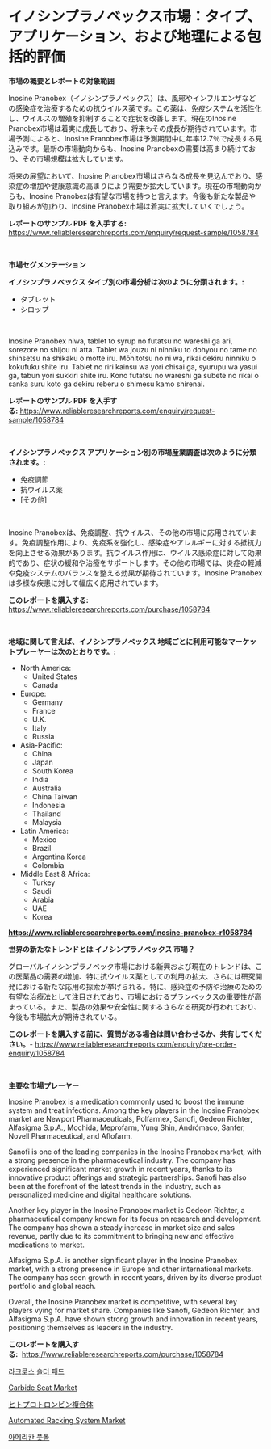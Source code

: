 <p><h1>イノシンプラノベックス市場：タイプ、アプリケーション、および地理による包括的評価</h1></p><p><strong>市場の概要とレポートの対象範囲</strong></p>
<p><p>Inosine Pranobex（イノシンプラノベックス）は、風邪やインフルエンザなどの感染症を治療するための抗ウイルス薬です。この薬は、免疫システムを活性化し、ウイルスの増殖を抑制することで症状を改善します。現在のInosine Pranobex市場は着実に成長しており、将来もその成長が期待されています。市場予測によると、Inosine Pranobex市場は予測期間中に年率12.7％で成長する見込みです。最新の市場動向からも、Inosine Pranobexの需要は高まり続けており、その市場規模は拡大しています。</p><p>将来の展望において、Inosine Pranobex市場はさらなる成長を見込んでおり、感染症の増加や健康意識の高まりにより需要が拡大しています。現在の市場動向からも、Inosine Pranobexは有望な市場を持つと言えます。今後も新たな製品や取り組みが加わり、Inosine Pranobex市場は着実に拡大していくでしょう。</p></p>
<p><strong>レポートのサンプル PDF を入手する:</strong> <a href="https://www.reliableresearchreports.com/enquiry/request-sample/1058784">https://www.reliableresearchreports.com/enquiry/request-sample/1058784</a></p>
<p>&nbsp;</p>
<p><strong>市場セグメンテーション</strong></p>
<p><strong>イノシンプラノベックス タイプ別の市場分析は次のように分類されます。:</strong></p>
<p><ul><li>タブレット</li><li>シロップ</li></ul></p>
<p>&nbsp;</p>
<p><p>Inosine Pranobex niwa, tablet to syrup no futatsu no wareshi ga ari, sorezore no shijou ni atta. Tablet wa jouzu ni ninniku to dohyou no tame no shinsetsu na shikaku o motte iru. Mōhitotsu no ni wa, rikai dekiru ninniku o kokufuku shite iru. Tablet no riri kainsu wa yori chisai ga, syurupu wa yasui ga, tabun yori sukkiri shite iru. Kono futatsu no wareshi ga subete no rikai o sanka suru koto ga dekiru reberu o shimesu kamo shirenai.</p></p>
<p><strong>レポートのサンプル PDF を入手する:</strong>&nbsp;<a href="https://www.reliableresearchreports.com/enquiry/request-sample/1058784">https://www.reliableresearchreports.com/enquiry/request-sample/1058784</a></p>
<p>&nbsp;</p>
<p><strong> イノシンプラノベックス アプリケーション別の市場産業調査は次のように分類されます。:</strong></p>
<p><ul><li>免疫調節</li><li>抗ウイルス薬</li><li>[その他]</li></ul></p>
<p>&nbsp;</p>
<p><p>Inosine Pranobexは、免疫調整、抗ウイルス、その他の市場に応用されています。免疫調整作用により、免疫系を強化し、感染症やアレルギーに対する抵抗力を向上させる効果があります。抗ウイルス作用は、ウイルス感染症に対して効果的であり、症状の緩和や治療をサポートします。その他の市場では、炎症の軽減や免疫システムのバランスを整える効果が期待されています。Inosine Pranobexは多様な疾患に対して幅広く応用されています。</p></p>
<p><strong>このレポートを購入する:</strong>&nbsp; <a href="https://www.reliableresearchreports.com/purchase/1058784">https://www.reliableresearchreports.com/purchase/1058784</a></p>
<p>&nbsp;</p>
<p><strong>地域に関して言えば、イノシンプラノベックス 地域ごとに利用可能なマーケットプレーヤーは次のとおりです。:</strong></p>
<p><ul>
    <li>
        North America:
        <ul>
            <li>United States</li>
            <li>Canada</li>
        </ul>
    </li>
    <li>
        Europe:
        <ul>
            <li>Germany</li>
            <li>France</li>
            <li>U.K.</li>
            <li>Italy</li>
            <li>Russia</li>
        </ul>
    </li>
    <li>
        Asia-Pacific:
        <ul>
            <li>China</li>
            <li>Japan</li>
            <li>South Korea</li>
            <li>India</li>
            <li>Australia</li>
            <li>China Taiwan</li>
            <li>Indonesia</li>
            <li>Thailand</li>
            <li>Malaysia</li>
        </ul>
    </li>
    <li>
        Latin America:
        <ul>
            <li>Mexico</li>
            <li>Brazil</li>
            <li>Argentina Korea</li>
            <li>Colombia</li>
        </ul>
    </li>
    <li>
        Middle East & Africa:
        <ul>
            <li>Turkey</li>
            <li>Saudi</li>
            <li>Arabia</li>
            <li>UAE</li>
            <li>Korea</li>
        </ul>
    </li>
    </ul></p>
<p><strong><a href="https://www.reliableresearchreports.com/inosine-pranobex-r1058784">https://www.reliableresearchreports.com/inosine-pranobex-r1058784</a></strong>&nbsp;</p>
<p><strong>世界の新たなトレンドとは イノシンプラノベックス 市場？</strong></p>
<p><p>グローバルイノシンプラノベック市場における新興および現在のトレンドは、この医薬品の需要の増加、特に抗ウイルス薬としての利用の拡大、さらには研究開発における新たな応用の探索が挙げられる。特に、感染症の予防や治療のための有望な治療法として注目されており、市場におけるプランベックスの重要性が高まっている。また、製品の効果や安全性に関するさらなる研究が行われており、今後も市場拡大が期待されている。</p></p>
<p><strong>このレポートを購入する前に、質問がある場合は問い合わせるか、共有してください。</strong>- <a href="https://www.reliableresearchreports.com/enquiry/pre-order-enquiry/1058784">https://www.reliableresearchreports.com/enquiry/pre-order-enquiry/1058784</a></p>
<p>&nbsp;</p>
<p><strong>主要な市場プレーヤー</strong></p>
<p><p>Inosine Pranobex is a medication commonly used to boost the immune system and treat infections. Among the key players in the Inosine Pranobex market are Newport Pharmaceuticals, Polfarmex, Sanofi, Gedeon Richter, Alfasigma S.p.A., Mochida, Meprofarm, Yung Shin, Andrómaco, Sanfer, Novell Pharmaceutical, and Aflofarm.</p><p>Sanofi is one of the leading companies in the Inosine Pranobex market, with a strong presence in the pharmaceutical industry. The company has experienced significant market growth in recent years, thanks to its innovative product offerings and strategic partnerships. Sanofi has also been at the forefront of the latest trends in the industry, such as personalized medicine and digital healthcare solutions.</p><p>Another key player in the Inosine Pranobex market is Gedeon Richter, a pharmaceutical company known for its focus on research and development. The company has shown a steady increase in market size and sales revenue, partly due to its commitment to bringing new and effective medications to market.</p><p>Alfasigma S.p.A. is another significant player in the Inosine Pranobex market, with a strong presence in Europe and other international markets. The company has seen growth in recent years, driven by its diverse product portfolio and global reach.</p><p>Overall, the Inosine Pranobex market is competitive, with several key players vying for market share. Companies like Sanofi, Gedeon Richter, and Alfasigma S.p.A. have shown strong growth and innovation in recent years, positioning themselves as leaders in the industry.</p></p>
<p><strong>このレポートを購入する:</strong>&nbsp;&nbsp;<a href="https://www.reliableresearchreports.com/purchase/1058784">https://www.reliableresearchreports.com/purchase/1058784</a></p>
<p><p><a href="https://github.com/rcabello548/Market-Research-Report-List-1/blob/main/152017961534.md">라크로스 숄더 패드</a></p><p><a href="https://www.linkedin.com/pulse/carbide-seat-market-insights-cagr-trends-growth-strategies-a3ese?trackingId=S7t90Nl7JF4cslcGwom6EA%3D%3D">Carbide Seat Market</a></p><p><a href="https://github.com/roulaayoub-saad/Market-Research-Report-List-1/blob/main/208156862205.md">ヒトプロトロンビン複合体</a></p><p><a href="https://www.linkedin.com/pulse/automated-racking-system-market-analysis-its-cagr-segmentation-dnnye?trackingId=xKBbwGfAdqpD8cwLI53j9g%3D%3D">Automated Racking System Market</a></p><p><a href="https://github.com/KellyLyncyh543964/Market-Research-Report-List-1/blob/main/161852461533.md">아메리칸 풋볼</a></p></p>